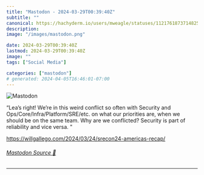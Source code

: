 ```yaml
---
title: "Mastodon - 2024-03-29T00:39:40Z"
subtitle: ""
canonical: https://hachyderm.io/users/mweagle/statuses/112176187371482511
description:
image: "/images/mastodon.png"

date: 2024-03-29T00:39:40Z
lastmod: 2024-03-29T00:39:40Z
image: ""
tags: ["Social Media"]

categories: ["mastodon"]
# generated: 2024-04-05T16:46:01-07:00
---
```

![Mastodon](/images/mastodon.png)

<p>“Lea’s right! We’re in this weird conflict so often with Security and Ops/Core/Infra/Platform/SRE/etc. on what our priorities are, when we should be on the same team. Why are we conflicted? Security is part of reliability and vice versa. &quot;</p><p><a href="https://willgallego.com/2024/03/24/srecon24-americas-recap/" target="_blank" rel="nofollow noopener noreferrer" translate="no"><span class="invisible">https://</span><span class="ellipsis">willgallego.com/2024/03/24/sre</span><span class="invisible">con24-americas-recap/</span></a></p>


###### [Mastodon Source 🐘](https://hachyderm.io/@mweagle/112176187371482511)

___

